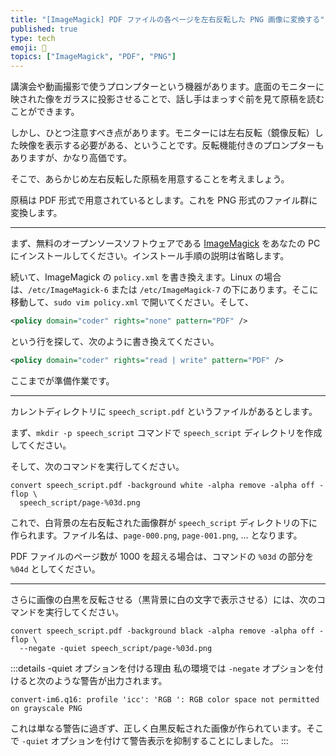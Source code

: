 ```yaml
---
title: "[ImageMagick] PDF ファイルの各ページを左右反転した PNG 画像に変換する"
published: true
type: tech
emoji: 🧙
topics: ["ImageMagick", "PDF", "PNG"]
---
```


講演会や動画撮影で使うプロンプターという機器があります。底面のモニターに映された像をガラスに投影させることで、話し手はまっすぐ前を見て原稿を読むことができます。

しかし、ひとつ注意すべき点があります。モニターには左右反転（鏡像反転）した映像を表示する必要がある、ということです。反転機能付きのプロンプターもありますが、かなり高価です。

そこで、あらかじめ左右反転した原稿を用意することを考えましょう。

原稿は PDF 形式で用意されているとします。これを PNG 形式のファイル群に変換します。

----

まず、無料のオープンソースソフトウェアである [ImageMagick](https://imagemagick.org/script/index.php) をあなたの PC にインストールしてください。インストール手順の説明は省略します。

続いて、ImageMagick の `policy.xml` を書き換えます。Linux の場合は、`/etc/ImageMagick-6` または `/etc/ImageMagick-7` の下にあります。そこに移動して、`sudo vim policy.xml` で開いてください。そして、

```xml
<policy domain="coder" rights="none" pattern="PDF" />
```

という行を探して、次のように書き換えてください。

```xml
<policy domain="coder" rights="read | write" pattern="PDF" />
```

ここまでが準備作業です。

----

カレントディレクトリに `speech_script.pdf` というファイルがあるとします。

まず、`mkdir -p speech_script` コマンドで `speech_script` ディレクトリを作成してください。

そして、次のコマンドを実行してください。

```
convert speech_script.pdf -background white -alpha remove -alpha off -flop \
  speech_script/page-%03d.png
```

これで、白背景の左右反転された画像群が `speech_script` ディレクトリの下に作られます。ファイル名は、`page-000.png`, `page-001.png`, ... となります。

PDF ファイルのページ数が 1000 を超える場合は、コマンドの `%03d` の部分を `%04d` としてください。

----

さらに画像の白黒を反転させる（黒背景に白の文字で表示させる）には、次のコマンドを実行してください。

```
convert speech_script.pdf -background black -alpha remove -alpha off -flop \
  --negate -quiet speech_script/page-%03d.png
```

:::details -quiet オプションを付ける理由
私の環境では `-negate` オプションを付けると次のような警告が出力されます。

```
convert-im6.q16: profile 'icc': 'RGB ': RGB color space not permitted on grayscale PNG
```

これは単なる警告に過ぎず、正しく白黒反転された画像が作られています。そこで `-quiet` オプションを付けて警告表示を抑制することにしました。
:::
